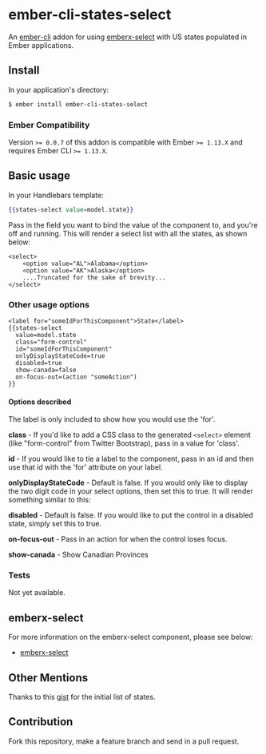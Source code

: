 # ember-cli-states-select

An [ember-cli](http://www.ember-cli.com) addon for using 
[emberx-select](https://github.com/thefrontside/emberx-select) with US states populated in Ember
applications.

## Install

In your application's directory:
```bash
$ ember install ember-cli-states-select
```


### Ember Compatibility

Version `>= 0.0.7` of this addon is compatible with Ember `>= 1.13.X` and
requires Ember CLI `>= 1.13.X`.


## Basic usage

In your Handlebars template:

```handlebars
{{states-select value=model.state}}
```

Pass in the field you want to bind the value of the component to, and you're off and running. This will render a select list with all the states, as shown below:

```
<select>
	<option value="AL">Alabama</option>
	<option value="AK">Alaska</option>
	....Truncated for the sake of brevity...
</select>
```

### Other usage options
```
<label for="someIdForThisComponent">State</label>
{{states-select 
  value=model.state 
  class="form-control" 
  id="someIdForThisComponent" 
  onlyDisplayStateCode=true
  disabled=true
  show-canada=false
  on-focus-out=(action "someAction")
}}
```

#### Options described
The label is only included to show how you would use the 'for'. 

**class** - If you'd like to add a CSS class to the generated `<select>` element (like "form-control" from Twitter Bootstrap), pass in a value for 'class'.

**id** - If you would like to tie a label to the component, pass in an id and then use that id with the 'for' attribute on your label.

**onlyDisplayStateCode** - Default is false. If you would only like to display the two digit code in your select options, then set this to true. It will render something similar to this:

**disabled** - Default is false. If you would like to put the control in a disabled state, simply set this to true.

**on-focus-out**  - Pass in an action for when the control loses focus. 

**show-canada**  - Show Canadian Provinces



### Tests 

Not yet available.

## emberx-select

For more information on the emberx-select component, please see below:

* [emberx-select](https://github.com/thefrontside/emberx-select)

## Other Mentions
Thanks to this [gist](https://gist.github.com/mshafrir/2646763#file-states_titlecase-json) for the initial list of states. 

## Contribution
Fork this repository, make a feature branch and send in a pull request.

